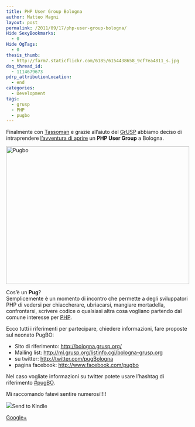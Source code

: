 ```yaml
---
title: PHP User Group Bologna
author: Matteo Magni
layout: post
permalink: /2011/09/17/php-user-group-bologna/
Hide SexyBookmarks:
  - 0
Hide OgTags:
  - 0
thesis_thumb:
  - http://farm7.staticflickr.com/6185/6154438658_9cf7ea4811_s.jpg
dsq_thread_id:
  - 1114679673
pdrp_attributionLocation:
  - end
categories:
  - Development
tags:
  - grusp
  - PHP
  - pugbo
---
```

Finalmente con [Tassoman][1] e grazie all&#8217;aiuto del [GrUSP][2] abbiamo deciso di intraprendere [l&#8217;avventura di aprire][3] un **PHP User Group** a Bologna.

[<img src="http://farm7.static.flickr.com/6185/6154438658_9cf7ea4811.jpg" width="500" height="375" alt="Pugbo" />][4]

Cos&#8217;è un **Pug**?  
Semplicemente è un momento di incontro che permette a degli sviluppatori PHP di vedersi per chiaccherare, ubriacarsi, mangiare mortadella, confrontarsi, scrivere codice o qualsiasi altra cosa vogliano partendo dal comune interesse per [PHP][5].

Ecco tutti i riferimenti per partecipare, chiedere informazioni, fare proposte sul neonato PugBO:

*   Sito di riferimento: <http://bologna.grusp.org/>
*   Mailing list: <http://ml.grusp.org/listinfo.cgi/bologna-grusp.org>
*   su twitter: <http://twitter.com/pugBologna>
*   pagina facebook: <http://www.facebook.com/pugbo>

Nel caso vogliate informazioni su twitter potete usare l&#8217;hashtag di riferimento [#pugBO][6].

Mi raccomando fatevi sentire numerosi!!!!

<div class='kindleWidget kindleLight' >
  <img src="http://magni.me/wp-content/plugins/send-to-kindle/media/white-15.png" /><span>Send to Kindle</span>
</div>

<a rel="author" href="https://plus.google.com/111433366670841346629?rel=author"  >Google+</a>

 [1]: http://twitter.com/tassoman
 [2]: http://www.grusp.it/
 [3]: http://www.grusp.it/2009/09/21/apri-un-pug-nella-tua-citta
 [4]: http://www.flickr.com/photos/ilbonzo/6154438658/ "Pugbo di Matteo 'bonzo' Magni, su Flickr"
 [5]: http://php.net
 [6]: http://twitter.com/search?q=%23pugBO